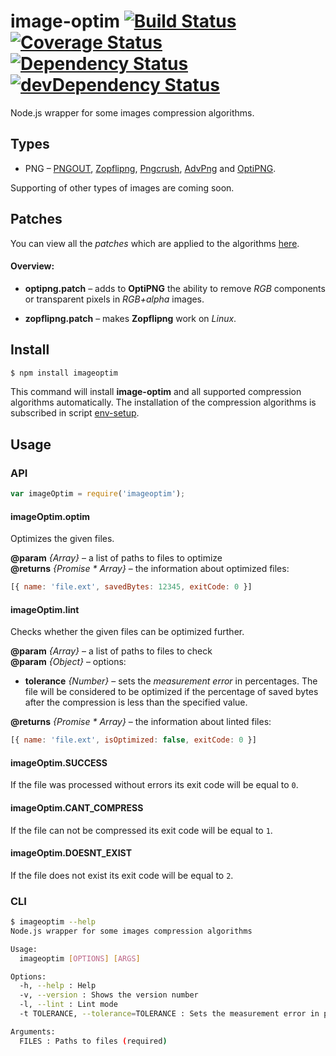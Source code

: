 # image-optim [![Build Status](https://travis-ci.org/eGavr/image-optim.svg)](https://travis-ci.org/eGavr/image-optim) [![Coverage Status](https://coveralls.io/repos/eGavr/image-optim/badge.svg?branch=master)](https://coveralls.io/r/eGavr/image-optim?branch=master) [![Dependency Status](https://david-dm.org/eGavr/image-optim.svg)](https://david-dm.org/eGavr/image-optim) [![devDependency Status](https://david-dm.org/eGavr/image-optim/dev-status.svg)](https://david-dm.org/eGavr/image-optim#info=devDependencies)

Node.js wrapper for some images compression algorithms.

## Types

* PNG – [PNGOUT](http://www.advsys.net/ken/util/pngout.htm), [Zopflipng](https://github.com/pornel/zopfli), [Pngcrush](http://pmt.sourceforge.net/pngcrush/), [AdvPng](http://advancemame.sourceforge.net/doc-advpng.html) and [OptiPNG](http://optipng.sourceforge.net/).

Supporting of other types of images are coming soon.

## Patches

You can view all the _patches_ which are applied to the algorithms [here](https://github.com/eGavr/image-optim/tree/master/patch).

#### Overview:

* **optipng.patch** – adds to **OptiPNG** the ability to remove _RGB_ components or transparent pixels in _RGB+alpha_ images.

* **zopflipng.patch** – makes **Zopflipng** work on _Linux_.

## Install

```bash
$ npm install imageoptim
```

This command will install **image-optim** and all supported compression algorithms automatically. The installation of the compression algorithms is subscribed in script [env-setup](https://github.com/eGavr/image-optim/blob/master/env-setup).

## Usage

### API

```js
var imageOptim = require('imageoptim');
```

#### imageOptim.optim

Optimizes the given files.

**@param** *{Array}* – a list of paths to files to optimize<br>
**@returns** *{Promise * Array}* – the information about optimized files:<br>

```js
[{ name: 'file.ext', savedBytes: 12345, exitCode: 0 }]
```

#### imageOptim.lint

Checks whether the given files can be optimized further.

**@param** *{Array}* – a list of paths to files to check<br>
**@param** *{Object}* – options:<br>

  * **tolerance** *{Number}* – sets the _measurement error_ in percentages. The file will be considered to be optimized if the percentage of saved bytes after the compression is less than the specified value.

**@returns** *{Promise * Array}* – the information about linted files:<br>

```js
[{ name: 'file.ext', isOptimized: false, exitCode: 0 }]
```

#### imageOptim.SUCCESS

If the file was processed without errors its exit code will be equal to `0`.

#### imageOptim.CANT_COMPRESS

If the file can not be compressed its exit code will be equal to `1`.

#### imageOptim.DOESNT_EXIST

If the file does not exist its exit code will be equal to `2`.

### CLI

```bash
$ imageoptim --help
Node.js wrapper for some images compression algorithms

Usage:
  imageoptim [OPTIONS] [ARGS]

Options:
  -h, --help : Help
  -v, --version : Shows the version number
  -l, --lint : Lint mode
  -t TOLERANCE, --tolerance=TOLERANCE : Sets the measurement error in percentages (default: 0)

Arguments:
  FILES : Paths to files (required)
```
